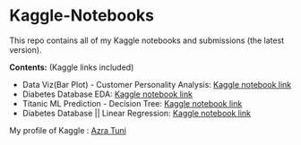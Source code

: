 # Kaggle-Notebooks

This repo contains all of my Kaggle notebooks and submissions (the latest version). 

**Contents:** (Kaggle links included)

- Data Viz(Bar Plot) - Customer Personality Analysis: [Kaggle notebook link](https://www.kaggle.com/azratuni/data-viz-bar-plot-customer-personality-analysis)
- Diabetes Database EDA: [Kaggle notebook link](https://www.kaggle.com/azratuni/diabetes-database-eda)
- Titanic ML Prediction - Decision Tree: [Kaggle notebook link](https://www.kaggle.com/azratuni/titanic-ml-prediction-decision-tree)
- Diabetes Database || Linear Regression: [Kaggle notebook link](https://www.kaggle.com/code/azratuni/diabetes-database-linear-regression)

My profile of Kaggle : [Azra Tuni](https://www.kaggle.com/azratuni)

